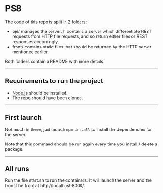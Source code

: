 # PS8

The code of this repo is split in 2 folders:
* api/ manages the server. It contains a server which differentiate REST requests from HTTP file requests, and so
return either files or REST responses accordingly.
* front/ contains static files that should be returned by the HTTP server mentioned earlier.

Both folders contain a README with more details.

---

## Requirements to run the project

* [Node.js](https://nodejs.org/) should be installed.
* The repo should have been cloned.

---

## First launch

Not much in there, just launch `npm install` to install the dependencies for the server.

Note that this command should be run again every time you install / delete a package.

---

## All runs

Run the file start.sh to run the containers. It will launch the server and the front.The front at http://localhost:8000/.